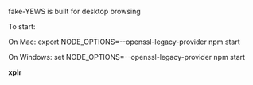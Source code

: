 fake-YEWS
is built for desktop browsing


To start:

On Mac:
export NODE_OPTIONS=--openssl-legacy-provider
npm start

On Windows:
set NODE_OPTIONS=--openssl-legacy-provider
npm start



**xplr**
